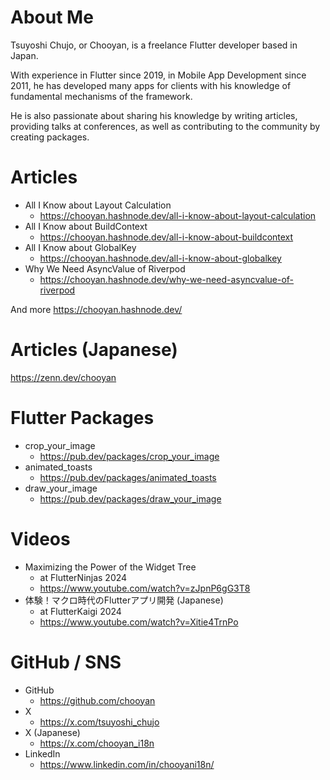 # About Me

Tsuyoshi Chujo, or Chooyan, is a freelance Flutter developer based in Japan.

With experience in Flutter since 2019, in Mobile App Development since 2011, he has developed many apps for clients with his knowledge of fundamental mechanisms of the framework.

He is also passionate about sharing his knowledge by writing articles, providing talks at conferences, as well as contributing to the community by creating packages.

# Articles

- All I Know about Layout Calculation
  - https://chooyan.hashnode.dev/all-i-know-about-layout-calculation
- All I Know about BuildContext
  - https://chooyan.hashnode.dev/all-i-know-about-buildcontext
- All I Know about GlobalKey
  - https://chooyan.hashnode.dev/all-i-know-about-globalkey
- Why We Need AsyncValue of Riverpod
  - https://chooyan.hashnode.dev/why-we-need-asyncvalue-of-riverpod

And more
https://chooyan.hashnode.dev/

# Articles (Japanese)

https://zenn.dev/chooyan

# Flutter Packages

- crop_your_image
  - https://pub.dev/packages/crop_your_image
- animated_toasts
  - https://pub.dev/packages/animated_toasts
- draw_your_image
  - https://pub.dev/packages/draw_your_image

# Videos

- Maximizing the Power of the Widget Tree
  - at FlutterNinjas 2024
  - https://www.youtube.com/watch?v=zJpnP6gG3T8
- 体験！マクロ時代のFlutterアプリ開発 (Japanese)
  - at FlutterKaigi 2024
  - https://www.youtube.com/watch?v=Xitie4TrnPo

# GitHub / SNS

- GitHub
  - https://github.com/chooyan
- X
  - https://x.com/tsuyoshi_chujo
- X (Japanese)
  - https://x.com/chooyan_i18n
- LinkedIn
  - https://www.linkedin.com/in/chooyani18n/

